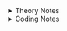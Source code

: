 <details>
<summary>Theory Notes</summary>

# C++ Programming Essentials for Beginners

## 01 C++ Diving Deeper

### Preprocessor Directive

- The preprocessors are the directives, which give instructions to the compiler to preprocess some code before actual compilation starts.
- The directive begins with '#' e.g: `#include <...>`
- The actual code is compiled by compiler only.
- Directive tells the compiler to Include the header file in the source code.
- `#define` directive tells the compiler to create symbolic constants. The symbolic constant is called a macro. e.g: `#define PI 3.14`
- All subsequent occurrences of macro in that source code will be replaced by its replacement text before the program is compiled.

### Identifiers

- Both an identifier and a variable are the names allotted by users to a particular entity in a program. e.g: `factorial()`
- The identifier is only used to identify an entity uniquely in a program at the time of execution whereas, a variable is a name given to a memory location, that is used to hold a value.
- A variable can be a identifier

### Keywords

- Keywords are the word that have a special meaning for the compiler.
- These keywords can't be used as an identifier.
- C++ has about 95 reserved words.

### main() Function

- Every C/C++ Program stars executing with main.
- There is exactly 1 main function.
- `return 0` indicates successful execution of main.
- main is not a keyword in C/C++.
- main Is not predefined, but it is predeclared.
- In C++, your code is linked against a small runtime library that constitutes the true starting point of your program.
- It is this small library calls a function called main--it's hardcoded to do so.
- Your code runs because you supply the code inside main, also called function definition.

### Namespaces

- Naming conflicts can arise if you use multiple 3rd party libraries in same program.
- Namespaces are used to resolve naming conflicts.
- std is the name for the standard C++ Namespace.
- Writing std::cout will tell the compiler to use "cout" from standard namespace.
- To avoid data structure and function name conflicts with other libraries, OpenCV has its own namespace: cv. e.g: `using namespace cv;`

### Comments

- Comment is text that is normally used to annotate code for future reference.
- Comment is ignored by compiler but that is useful for programmers.
- You can use comments in testing to make certain lines of code inactive.
- We can write single line or multi-line comments in a C++ Program. e.g: `//` and `/*...*/`

### Summary

- Keywords have special meaning for the compiler.
- Identifiers are used to name an entity, variable name is also a type of identifier.
- Header files include some pre-written code required to execute our program.
- Program execution always starts with main()
- {} are used to enclose a block (function, If, while etc.)
- C++ Compiler Ignores whitespace (space, carriage returns, linefeeds, tabs, vertical tabs, etc.)
- Output using cout
- Input using cin
- Comments (`//` and `/*...*/`)
- Every statement most end with a semicolon;

## 02 Variables, Datatypes & Storage

### Variables

- `Variable name:` A label for a memory location
- `Value:` The something that would be stored in a variable
- `Storage:` A place where data can be stored
- `Declaration:` Announcing a variable (usually) at the beginning of a program
- `Naming convention:` A set of rules about the names of variables
- `Assignment:` Giving (setting) a variable a value

### Naming Variables

- For variable name we can use uppercase and lowercase letters, digits from 1 to 9 and underscore(_).
- First character must be underscore or letter.
- C++ is strongly typed language. So every variable needs to be declare before using it.

### Initialization

- Variables when just declared have garbage value until they are assigned a value for the first time.
- We can assign a specific value from the moment variable is declared, called as initialization of variable.

### Data-types (Primitives)

- Boolean - `boolean`
- Character - `char`
- Integer — `int`
- Floating Point — `float`
- Double Floating Point — `double`

### Data-types Modifiers

Several of the basic types can be modified using one or more of these type modifiers

- signed (MSB use to represent the sign of the number `‘+’=0`,`’-’=1`)
- unsigned(all bits use to represent the number)
- short
- long

### Storage of Negative Numbers

- 2’s complement is used to represent the negative number
- In MSB it will be 1 for representing sign integer as negative number

### Range of Integer

- For unsigned , range is `0 to 2^32-1` is used
- For signed ,  range is `-2^31 to 0 to 2^31-1` is used

### Range of Double , Float, Half

- `64 bit` is used for `double` where `11 bit` for `decimal` and `52 bit` for `double precision` and `1 bit` for `signed`
- `32 bit` is used for `float` where `8 bit` for `decimal` and `23 bit` for `single precision` and `1 bit` for `signed`
- `16 bit` is used for `half` where `5 bit` for `decimal` and `10 bit` for `precision` and `1 bit` for `signed`

### Storage of Character

- In C++ it takes only 1 byte
- In Java in takes 2 bytes

### Storage of Boolean

- It take `1 byte`
- Why 0 or 1 needs 1 byte not 1 bit?
    - Because byte is the minimum unit for allocating memory
- A non-zero value store as `true`

### Constant

- Constants are variables or values in programming language which cannot be modified once they are defined.
- Initialization and assignment must be done at once ; doing separately won’t work.
- It can be created in 2 ways
    - Using `const` keyword
    - Using preprocessing directive also known as symbolic constant or macros
    - example : `#define ll long long`

## 03 Operators & Expressions

### Bitwise Operators

- Binary AND `&`
- Binary OR `|`
- Binary One’s Complement `~`
    - Not `~` usage in 0:
        - `~0=1` where `0` is `bit`
        - `~0=-1` where `0` is `int`
        - example : int a=0; cout<<(~a); output is -1 where we need to initialize bits of 32 zero and MSB represent positive/negative , then apply `Not~` to it , in order to get the number rest of the 31 bits need to be in 2’s complement finally we will get `-1`
- Binary Left Shift `<<`
    - It does multiplication
    - example: 5<<2:`0000101` will be `0010100`
    - It make the number multiply by 2^b which is a<<b =a*2^b
    - example:
    
    ```
    5<<2
    0000101
    =2^2+2^0
    0010100
    =2^4+2^2
    =2^2(2^2+2^0) here 2^2+2^0=5 original number which is multiply by 2^2
    ```
    
- Binary Right Shift `>>`
    - It does division
    - example: 10>>1 `0001010` will be `0000101`
    - It make the number divided by 2^b which is a>>b =a/2^b

</details>

<details>
<summary>Coding Notes</summary>

## 04 Flow Control - Branching

### Using `sizeof()` Function to get the byte size:

```cpp
#include <iostream>
using namespace std;
int main()
{
    cout << "Int: " << sizeof(int) <<" Bytes"<< endl;

    return 0;
}
```

### If statement without bracket:

```cpp
int main(){
    int mark=90;
    if (mark>99)
    cout<<"let's party"<<endl; // This will be in block
    cout<<"not true"<<endl; // This will be outside of the block
}
```

### A code written outside the block it will always run:

```cpp
int main(){
    int mark = 80;
    if (mark>85){
        cout<<"higher than 85"<<endl; // if block
    }
    else{
        cout<<"Less than 85"<<endl; // else block
    }
    cout<<"Always run"<<endl; // outside the block
}
```

### In else if condition first one will get executed, it is useful when nested if create problem:

```cpp
int main(){
    int mark=72;
    if(mark>90){
        cout<<"party"<<endl;
    }
    else if(mark>60){
        cout<<"Go out"<<endl;//this will be executed
   }
   else if(mark>70){
    cout<<"well done"<<endl;//this won't be executed
   }
   else{
    cout<<"keep trying"<<endl;
   }
}
```

### Ternary Operator

`condition?statement1:statement2`

```cpp
{
    int x = 5;
    x % 2 == 0 ? cout << "Even" : cout << "Odd";
    return 0;
}
```

### Switch statement

```cpp
//for example only one case is shown , total will be 7 cases
int main()
{
    int day;
    cout << "Enter the number of a day:";
    cin >> day;

    switch (day)
    {
    case 1:
        cout << "Monday";
        break;
    default:
        cout << "Enter a valid input.";
    }
}
```

</details>